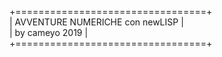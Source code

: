 +=================================+  
| AVVENTURE NUMERICHE con newLISP |  
| by cameyo 2019                  |  
+=================================+  